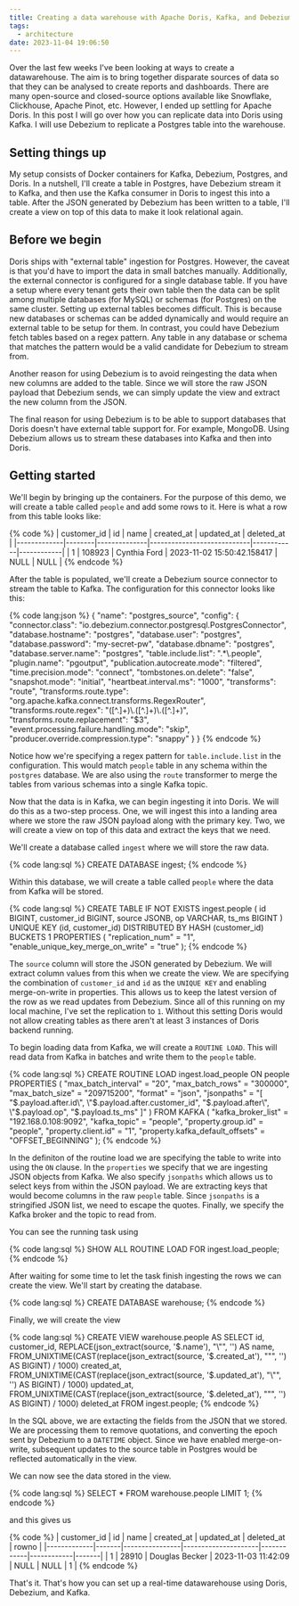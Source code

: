 ```yaml
---
title: Creating a data warehouse with Apache Doris, Kafka, and Debezium
tags:
  - architecture
date: 2023-11-04 19:06:50
---
```



Over the last few weeks I've been looking at ways to create a datawarehouse. The aim is to bring together disparate sources of data so that they can be analysed to create reports and dashboards. There are many open-source and closed-source options available like Snowflake, Clickhouse, Apache Pinot, etc. However, I ended up settling for Apache Doris. In this post I will go over how you can replicate data into Doris using Kafka. I will use Debezium to replicate a Postgres table into the warehouse.

## Setting things up 

My setup consists of Docker containers for Kafka, Debezium, Postgres, and Doris. In a nutshell, I'll create a table in Postgres, have Debezium stream it to Kafka, and then use the Kafka consumer in Doris to ingest this into a table. After the JSON generated by Debezium has been written to a table, I'll create a view on top of this data to make it look relational again. 

## Before we begin  

Doris ships with "external table" ingestion for Postgres. However, the caveat is that you'd have to import the data in small batches manually. Additionally, the external connector is configured for a single database table. If you have a setup where every tenant gets their own table then the data can be split among multiple databases (for MySQL) or schemas (for Postgres) on the same cluster. Setting up external tables becomes difficult. This is because new databases or schemas can be added dynamically and would require an external table to be setup for them. In contrast, you could have Debezium fetch tables based on a regex pattern. Any table in any database or schema that matches the pattern would be a valid candidate for Debezium to stream from.  

Another reason for using Debezium is to avoid reingesting the data when new columns are added to the table. Since we will store the raw JSON payload that Debezium sends, we can simply update the view and extract the new column from the JSON.  

The final reason for using Debezium is to be able to support databases that Doris doesn't have external table support for. For example, MongoDB. Using Debezium allows us to stream these databases into Kafka and then into Doris. 

## Getting started  

We'll begin by bringing up the containers. For the purpose of this demo, we will create a table called `people` and add some rows to it. Here is what a row from this table looks like:

{% code %}
| customer_id | id     | name         | created_at                 | updated_at | deleted_at |
|-------------|--------|--------------|----------------------------|------------|------------|
| 1           | 108923 | Cynthia Ford | 2023-11-02 15:50:42.158417 | NULL       | NULL       |
{% endcode %}  

After the table is populated, we'll create a Debezium source connector to stream the table to Kafka. The configuration for this connector looks like this:  

{% code lang:json %}
{
    "name": "postgres_source",
    "config": {
        "connector.class": "io.debezium.connector.postgresql.PostgresConnector",
        "database.hostname": "postgres",
        "database.user": "postgres",
        "database.password": "my-secret-pw",
        "database.dbname": "postgres",
        "database.server.name": "postgres",
        "table.include.list": ".*\\.people",
        "plugin.name": "pgoutput",
        "publication.autocreate.mode": "filtered",
        "time.precision.mode": "connect",
        "tombstones.on.delete": "false",
        "snapshot.mode": "initial",
        "heartbeat.interval.ms": "1000",
        "transforms": "route",
        "transforms.route.type": "org.apache.kafka.connect.transforms.RegexRouter",
        "transforms.route.regex": "([^.]+)\\.([^.]+)\\.([^.]+)",
        "transforms.route.replacement": "$3",
        "event.processing.failure.handling.mode": "skip",
        "producer.override.compression.type": "snappy"
    }
}
{% endcode %}  

Notice how we're specifying a regex pattern for `table.include.list` in the configuration. This would match `people` table in any schema within the `postgres` database. We are also using the `route` transformer to merge the tables from various schemas into a single Kafka topic.

Now that the data is in Kafka, we can begin ingesting it into Doris. We will do this as a two-step process. One, we will ingest this into a landing area where we store the raw JSON payload along with the primary key. Two, we will create a view on top of this data and extract the keys that we need.  

We'll create a database called `ingest` where we will store the raw data.  

{% code lang:sql %}
CREATE DATABASE ingest;
{% endcode %}  

Within this database, we will create a table called `people` where the data from Kafka will be stored.  

{% code lang:sql %}
CREATE TABLE IF NOT EXISTS ingest.people (
    id BIGINT,
    customer_id BIGINT, 
    source JSONB,
    op VARCHAR,
    ts_ms BIGINT
) 
UNIQUE KEY (id, customer_id)
DISTRIBUTED BY HASH (customer_id) BUCKETS 1
PROPERTIES (
    "replication_num" = "1",
    "enable_unique_key_merge_on_write" = "true"
);
{% endcode %}  

The `source` column will store the JSON generated by Debezium. We will extract column values from this when we create the view. We are specifying the combination of `customer_id` and `id` as the `UNIQUE KEY` and enabling merge-on-write in properties. This allows us to keep the latest version of the row as we read updates from Debezium. Since all of this running on my local machine, I've set the replication to `1`. Without this setting Doris would not allow creating tables as there aren't at least 3 instances of Doris backend running.

To begin loading data from Kafka, we will create a `ROUTINE LOAD`. This will read data from Kafka in batches and write them to the `people` table.  

{% code lang:sql %}
CREATE ROUTINE LOAD ingest.load_people ON people
PROPERTIES
(
    "max_batch_interval" = "20",
    "max_batch_rows" = "300000",
    "max_batch_size" = "209715200",
    "format" = "json",
    "jsonpaths" = "[
        \"$.payload.after.id\", 
        \"$.payload.after.customer_id\", 
        \"$.payload.after\",
        \"$.payload.op\",
        \"$.payload.ts_ms\"
    ]"
)
FROM KAFKA
(
    "kafka_broker_list" = "192.168.0.108:9092",
    "kafka_topic" = "people",
    "property.group.id" = "people",
    "property.client.id" = "1",
    "property.kafka_default_offsets" = "OFFSET_BEGINNING"
);
{% endcode %}  

In the definiton of the routine load we are specifying the table to write into using the `ON` clause. In the `properties` we specify that we are ingesting JSON objects from Kafka. We also specify `jsonpaths` which allows us to select keys from within the JSON payload. We are extracting keys that would become columns in the raw `people` table. Since `jsonpaths` is a stringified JSON list, we need to escape the quotes. Finally, we specify the Kafka broker and the topic to read from.  

You can see the running task using 

{% code lang:sql %}
SHOW ALL ROUTINE LOAD FOR ingest.load_people;
{% endcode %}  

After waiting for some time to let the task finish ingesting the rows we can create the view. We'll start by creating the database.  

{% code lang:sql %}
CREATE DATABASE warehouse;
{% endcode %}  

Finally, we will create the view 

{% code lang:sql %}
CREATE VIEW warehouse.people AS
SELECT 
    id,
    customer_id,
    REPLACE(json_extract(source, '$.name'), "\"", '') AS name,
    FROM_UNIXTIME(CAST(replace(json_extract(source, '$.created_at'), "\"", '') AS BIGINT) / 1000) created_at,
    FROM_UNIXTIME(CAST(replace(json_extract(source, '$.updated_at'), "\"", '') AS BIGINT) / 1000) updated_at,
    FROM_UNIXTIME(CAST(replace(json_extract(source, '$.deleted_at'), "\"", '') AS BIGINT) / 1000) deleted_at
FROM ingest.people;
{% endcode %}  

In the SQL above, we are extacting the fields from the JSON that we stored. We are processing them to remove quotations, and converting the epoch sent by Debezium to a `DATETIME` object. Since we have enabled merge-on-write, subsequent updates to the source table in Postgres would be reflected automatically in the view.  

We can now see the data stored in the view.  

{% code lang:sql %}
SELECT * FROM warehouse.people LIMIT 1;
{% endcode %}  

and this gives us 

{% code %}
| customer_id | id    | name           | created_at          | updated_at | deleted_at | rowno |
|-------------|-------|----------------|---------------------|------------|------------|-------|
| 1           | 28910 | Douglas Becker | 2023-11-03 11:42:09 | NULL       | NULL       | 1     |
{% endcode %}  

That's it. That's how you can set up a real-time datawarehouse using Doris, Debezium, and Kafka.